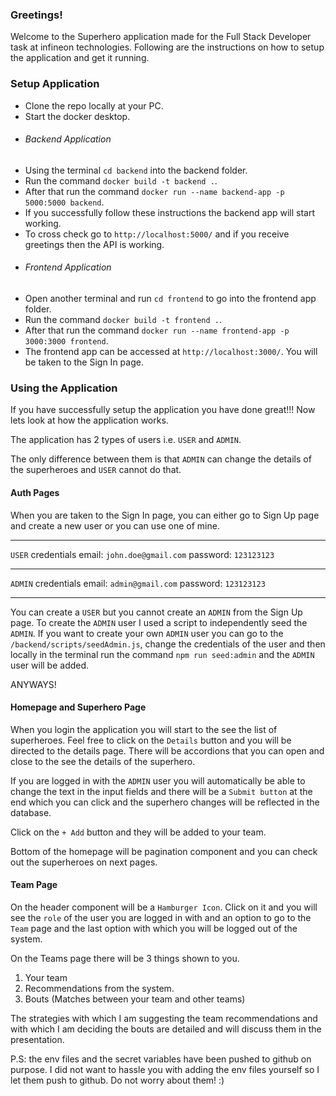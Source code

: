 ### Greetings!

Welcome to the Superhero application made for the Full Stack Developer task at infineon technologies. Following are the instructions on how to setup the application and get it running.

### Setup Application

- Clone the repo locally at your PC.
- Start the docker desktop.
- ###### Backend Application
- Using the terminal `cd backend` into the backend folder.
- Run the command `docker build -t backend .`.
- After that run the command `docker run --name backend-app -p 5000:5000 backend`.
- If you successfully follow these instructions the backend app will start working.
- To cross check go to `http://localhost:5000/` and if you receive greetings then the API is working.
- ###### Frontend Application
- Open another terminal and run `cd frontend` to go into the frontend app folder.
- Run the command `docker build -t frontend .`.
- After that run the command `docker run --name frontend-app -p 3000:3000 frontend`.
- The frontend app can be accessed at `http://localhost:3000/`. You will be taken to the Sign In page.

### Using the Application

If you have successfully setup the application you have done great!!!
Now lets look at how the application works.

The application has 2 types of users i.e. `USER` and `ADMIN`.

The only difference between them is that `ADMIN` can change the details of the superheroes and `USER` cannot do that.

#### Auth Pages

When you are taken to the Sign In page, you can either go to Sign Up page and create a new user or you can use one of mine.

---

`USER` credentials
email: `john.doe@gmail.com`
password: `123123123`

---

`ADMIN` credentials
email: `admin@gmail.com`
password: `123123123`

---

You can create a `USER` but you cannot create an `ADMIN` from the Sign Up page. To create the `ADMIN` user I used a script to independently seed the `ADMIN`. If you want to create your own `ADMIN` user you can go to the `/backend/scripts/seedAdmin.js`, change the credentials of the user and then locally in the terminal run the command `npm run seed:admin` and the `ADMIN` user will be added.

ANYWAYS!

#### Homepage and Superhero Page

When you login the application you will start to the see the list of superheroes. Feel free to click on the `Details` button and you will be directed to the details page. There will be accordions that you can open and close to the see the details of the superhero.

If you are logged in with the `ADMIN` user you will automatically be able to change the text in the input fields and there will be a `Submit button` at the end which you can click and the superhero changes will be reflected in the database.

Click on the `+ Add` button and they will be added to your team.

Bottom of the homepage will be pagination component and you can check out the superheroes on next pages.

#### Team Page

On the header component will be a `Hamburger Icon`. Click on it and you will see the `role` of the user you are logged in with and an option to go to the `Team` page and the last option with which you will be logged out of the system.

On the Teams page there will be 3 things shown to you.

1. Your team
2. Recommendations from the system.
3. Bouts (Matches between your team and other teams)

The strategies with which I am suggesting the team recommendations and with which I am deciding the bouts are detailed and will discuss them in the presentation.

P.S: the env files and the secret variables have been pushed to github on purpose. I did not want to hassle you with adding the env files yourself so I let them push to github. Do not worry about them! :)
